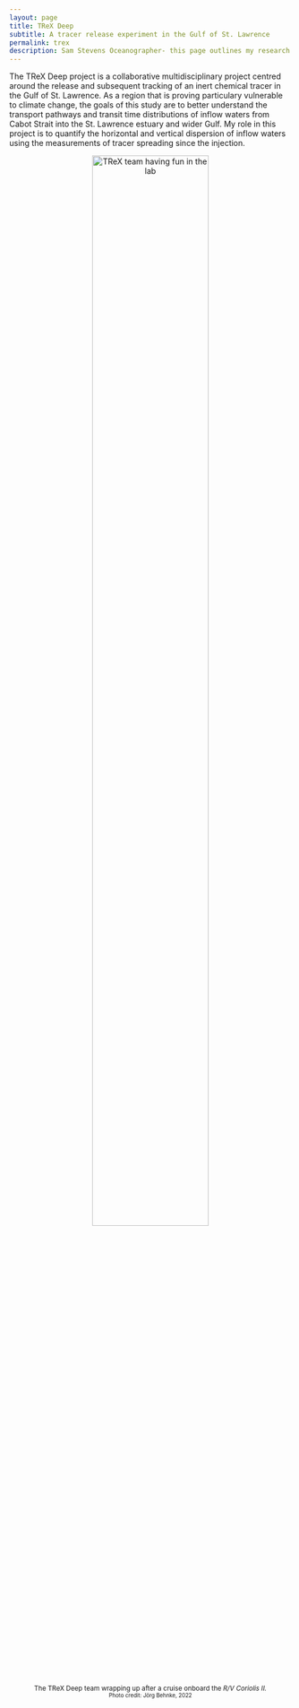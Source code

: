 ```yaml
---
layout: page
title: TReX Deep
subtitle: A tracer release experiment in the Gulf of St. Lawrence
permalink: trex
description: Sam Stevens Oceanographer- this page outlines my research in the Gulf of St. Lawrence as part of the TReX Deep tracer release project
---
```


<!-- Google tag (gtag.js) -->
<script async src="https://www.googletagmanager.com/gtag/js?id=G-XFFDFDXETF"></script>
<script>
  window.dataLayer = window.dataLayer || [];
  function gtag(){dataLayer.push(arguments);}
  gtag('js', new Date());

  gtag('config', 'G-XFFDFDXETF');
</script>

<style>
h1 {text-align: center;}
h3 {text-align: justify;}
figure {text-align: center;}
</style>


<!--<h1>TReX Deep- a tracer release experiment in the Gulf of St. Lawrence</h1>-->

<!--
 <figure>
  <img src="/assets/img/hull_finalPAPER.jpg" alt="Neutrally buoyant Swish floats"  style="width:100%">
  <figcaption><small>Neutrally buoyant "Swish float" picture and schematic. <small>Stevens and Pawlowicz, 2023 (in review)</small></small></figcaption>
</figure>
-->


<p>
   The TReX Deep project is a collaborative multidisciplinary project centred around the release and subsequent tracking of an inert chemical tracer in the Gulf of St. Lawrence. As a region that is proving particulary vulnerable to climate change, the goals of this study are to better understand the transport pathways and transit time distributions of inflow waters from Cabot Strait into the St. Lawrence estuary and wider Gulf. My role in this project is to quantify the horizontal and vertical dispersion of inflow waters using the measurements of tracer spreading since the injection.
</p>


 <figure>
  <img src="/assets/img/trexteam.jpg" alt="TReX team having fun in the lab"  style="width:70%">
  <figcaption><small>The TReX Deep team wrapping up after a cruise onboard the <i>R/V Coriolis II. </i> <small>Photo credit: Jörg Behnke, 2022</small></small></figcaption>
</figure>
